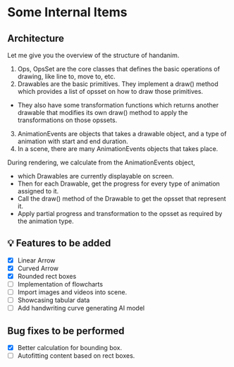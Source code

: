 # Some Internal Items

## Architecture

Let me give you the overview of the structure of handanim.

1. Ops, OpsSet are the core classes that defines the basic operations of drawing, like line to, move to, etc.
2. Drawables are the basic primitives. They implement a draw() method which provides a list of opsset on how to draw those primitives.

- They also have some transformation functions which returns another drawable that modifies its own draw() method to apply the transformations on those opssets.

3. AnimationEvents are objects that takes a drawable object, and a type of animation with start and end duration.
4. In a scene, there are many AnimationEvents objects that takes place.

During rendering, we calculate from the AnimationEvents object,

- which Drawables are currently displayable on screen.
- Then for each Drawable, get the progress for every type of animation assigned to it.
- Call the draw() method of the Drawable to get the opsset that represent it.
- Apply partial progress and transformation to the opsset as required by the animation type.

## 💡 Features to be added

- [x] Linear Arrow
- [x] Curved Arrow
- [x] Rounded rect boxes
- [ ] Implementation of flowcharts
- [ ] Import images and videos into scene.
- [ ] Showcasing tabular data
- [ ] Add handwriting curve generating AI model

## Bug fixes to be performed

- [x] Better calculation for bounding box.
- [ ] Autofitting content based on rect boxes.
